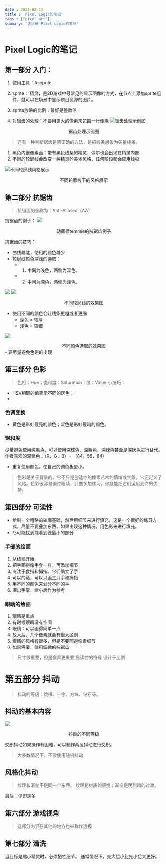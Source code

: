 ```yaml
---
date : 2024-03-13
title : 'Pixel Logic的笔记'
tags : ["pixel art"]
summary: '这里是 Pixel Logic的笔记'
---
```


# Pixel Logic的笔记
## 第一部分 入门：
1. 使用工具：Aseprite

2. sprite： 精灵，是2D游戏中最常见的显示图像的方式，在节点上添加sprite组件，就可以在场景中显示项目资源的图片。

3. sprite放缩的比例：最好是整数倍


4. 对锯齿的处理：不要用更大的像素来包围一行像素
![锯齿处理示例图](/img/pixelLogic/锯齿处理示例图.png)


<center>锯齿处理示例图</center>

>还有一种判断锯齿是否正确的方法，是把线条想象为矢量线条。

1. 黑色内嵌像素画：带有黑色线条的精灵，偶尔也会出现在精灵内部
2. 不同的轮廓线会改变一种精灵的美术风格，任何阶段都会应用线稿

![不同轮廓线风格展示](/img/pixelLogic/不同轮廓线风格展示.png)
<center>不同轮廓线下的风格展示</center>

## 第二部分 抗锯齿
> 抗锯齿的全称为：Anti-Aliased（AA）

抗锯齿的例子：
![](/img/pixelLogic/temmie的例子中来讲抗锯齿.png)

<center>动画师temmie的抗锯齿例子</center>

抗锯齿的技巧：
- 曲线越陡，使用的颜色越少
- 轮廓线颜色深浅的选取：
  - 1. 中间为浅色，两侧为深色。
  - 2. 中间为深色，两侧为浅色。

![](/img/pixelLogic/outwards轮廓颜色选取.png)
![](/img/pixelLogic/inwards轮廓颜色选取.png)
<center>不同轮廓线的效果图</center>

- 使用不同的颜色会让线条更粗或者更细
  - 深色 = 较厚
  - 浅色 = 较细
  
![](/img/pixelLogic/不同颜色的选取使线条粗细不同.png)
<center>不同颜色选取的效果图</center>
- 要尽量避免色带的出现


## 第三部分 色彩
> 色相：Hue；饱和度：Saturation；值：Value
小技巧：
- HSV相同的值表示不同的灰色；
- 
### 色调变换
- 黄色是彩虹最亮的颜色；紫色是彩虹最暗的颜色。

###  饱和度
尽量避免使用纯黑色，可以使用深棕色、深紫色、深绿色甚至是深灰色进行替代。<br>
作者喜欢的深紫色：（R，G，B）= （84，58，84）
- 重复使用颜色，使自己的调色板更小。
> 色彩是关于背景的。它不只是创造你的像素艺术的情绪或气氛，它还定义了风格。色彩很容易骗过眼睛，只要多加练习，你就能把它们运用到你的优势。


## 第四部分 可读性

- 绘制一个粗略的轮廓基础，然后用细节来进行填充，这是一个很好的练习方式。尽量不要叠加东西，如果出现这种情况，用色彩来进行填充。
- 尽可能找到能看到德最小的部分

### 手部的绘画
1. 从线稿开始
2. 把手画得像手套一样，再添加细节
3. 专注于食指和拇指。它们确立了手
4. 可以的话，可以只画三只手和拇指
5. 用不同的颜色来划分不同的手
6. 画出手掌，缩小后作为参考
### 眼睛的绘画
1. 眼睛是重点
2. 有时候眼睛没有空间
3. 眼镜：可以画得简单一点
4. 放大后，几个像素就会有很大区别
5. 眼睛的风格有很多，但是不要回避像素细节
6. 如果需要，使用细微的抗锯齿

> 尺寸很重要，但是像素更重要
> 易读性的符号
> 设计于比例


# 第五部分 抖动
> 抖动的等级：跳棋、十字、方块、钻石等。

## 抖动的基本内容
![](/img/pixelLogic/抖动的不同等级.png)
<center>抖动的不同等级</center>

交织抖动如果操作有困难，可以制作两层抖动进行交织。
> 大多数情况下，不要使用随机抖动

## 风格化抖动
>纹理和渐变不是同一个东西。
>纹理是材质的感觉；渐变是明到暗的过渡。

最后：少即是多

## 第六部分 游戏视角
>这部分内容在其他的地方也被称作透视

## 第七部分 清洗

当目标是缩小精灵时，必须牺牲细节。
通常情况下，先大后小比先小后大更好。
